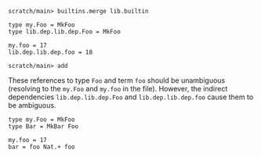 ```ucm:hide
scratch/main> builtins.merge lib.builtin
```

```unison
type my.Foo = MkFoo
type lib.dep.lib.dep.Foo = MkFoo

my.foo = 17
lib.dep.lib.dep.foo = 18
```

```ucm
scratch/main> add
```

These references to type `Foo` and term `foo` should be unambiguous (resolving to the `my.Foo` and `my.foo` in the
file). However, the indirect dependencies `lib.dep.lib.dep.Foo` and `lib.dep.lib.dep.foo` cause them to be ambiguous.

```unison:error
type my.Foo = MkFoo
type Bar = MkBar Foo
```

```unison:error
my.foo = 17
bar = foo Nat.+ foo
```
